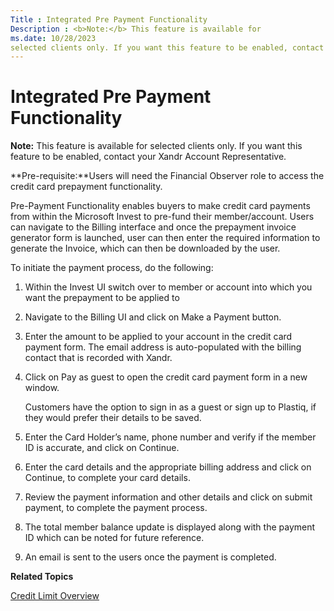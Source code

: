 ```yaml
---
Title : Integrated Pre Payment Functionality
Description : <b>Note:</b> This feature is available for
ms.date: 10/28/2023
selected clients only. If you want this feature to be enabled, contact
---
```



# Integrated Pre Payment Functionality









<b>Note:</b> This feature is available for
selected clients only. If you want this feature to be enabled, contact
your Xandr Account Representative.





**Pre-requisite:**Users will need the Financial Observer role to access
the credit card prepayment functionality.

Pre-Payment Functionality enables buyers to make credit card payments
from within the Microsoft Invest to pre-fund their member/account. Users can
navigate to the Billing interface and once the prepayment invoice
generator form is launched, user can then enter the required information
to generate the Invoice, which can then be downloaded by the user.

To initiate the payment process, do the following:



>

1.  Within the
    Invest UI switch over to
    member or account into which you want the prepayment to be applied
    to
2.  Navigate to the
    Billing UI and click on
    Make a Payment button.
3.  Enter the amount to be applied to your account
    in the credit card payment form. The email address is auto-populated
    with the billing contact that is recorded with Xandr.
4.  Click on Pay as
    guest to open the credit card payment form in a new
    window.
    

    Customers have the option to sign in as a guest or sign up to
    Plastiq, if they would prefer their details to be saved.

    
5.  Enter the Card Holder’s name, phone number and
    verify if the member ID is accurate, and click on
    Continue.
6.  Enter the card details and the appropriate
    billing address and click on
    Continue, to complete your card
    details.
7.  Review the payment information and other
    details and click on submit
    payment, to complete the payment process.
8.  The total member balance update is displayed
    along with the payment ID which can be noted for future
    reference.
9.  An email is sent to the users once the payment
    is completed.



>

**Related Topics**

<a href="credit-limit-overview.md" class="xref"
title="Xandr offers credit management to support an enhanced level of service while ensuring that all our partners are treated fairly.">Credit
Limit Overview</a>






